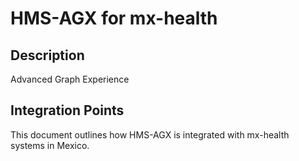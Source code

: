 # HMS-AGX for mx-health

## Description

Advanced Graph Experience

## Integration Points

This document outlines how HMS-AGX is integrated with mx-health systems in Mexico.
